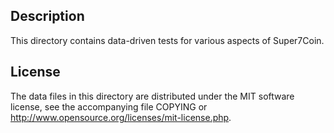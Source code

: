 Description
------------

This directory contains data-driven tests for various aspects of Super7Coin.

License
--------

The data files in this directory are distributed under the MIT software
license, see the accompanying file COPYING or
http://www.opensource.org/licenses/mit-license.php.


